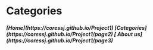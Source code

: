 <h1> Categories</h1>
<h5>[Home](https://coressj.github.io/Project1) [Categories](https://coressj.github.io/Project1/page2) [ About us](https://coressj.github.io/Project1/page3) </h5>
